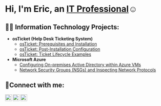 <h1>Hi, I'm Eric, an <a href="https://linkedin.com/in/Josh">IT Professional</a>☺</h1>

<h2>👨‍💻 Information Technology Projects:</h2>

- <b>osTicket (Help Desk Ticketing System)</b>
  - [osTicket: Prerequisites and Installation](https://github.com/EricMickles/osticket-prereqs)
  - [osTicket: Post-Installation Configuration](https://github.com/EricMickles/post-install-config)
  - [osTicket: Ticket Lifecycle Examples](https://github.com/EricMickles/ticket-lifecycle)
- <b>Microsoft Azure</b>
  - [Configuring On-premises Active Directory within Azure VMs](https://github.com/EricMickles/configure-ad)
  - [Network Security Groups (NSGs) and Inspecting Network Protocols](https://github.com/EricMickles/azure-network-protocols)

<h2>🤳Connect with me:</h2>

[<img align="left" alt="Eric | Twitter" width="22px" src="https://cdn.jsdelivr.net/npm/simple-icons@v3/icons/twitter.svg" />][twitter]
[<img align="left" alt="Eric | LinkedIn" width="22px" src="https://cdn.jsdelivr.net/npm/simple-icons@v3/icons/linkedin.svg" />][linkedin]
[<img align="left" alt="Eric | Instagram" width="22px" src="https://cdn.jsdelivr.net/npm/simple-icons@v3/icons/instagram.svg" />][instagram]

[twitter]: https://twitter.com/Josh
[instagram]: https://www.instagram.com/Josh
[linkedin]: https://linkedin.com/in/Josh
